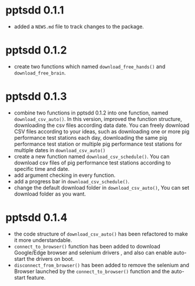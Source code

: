 # pptsdd 0.1.1

* added a `NEWS.md` file to track changes to the package.

# pptsdd 0.1.2

* create two functions which named `download_free_hands()` and `download_free_brain`.

# pptsdd 0.1.3

* combine two functions in pptsdd 0.1.2 into one function, named `download_csv_auto()`. In this version, improved the function structure, downloading the csv files according data date. You can freely download CSV files according to your ideas, such as downloading one or more pig performance test stations each day, downloading the same pig performance test station or multiple pig performance test stations for multiple dates in `download_csv_auto()`
* create a new function named `download_csv_schedule()`. You can download csv files of pig performance test stations according to specific time and date.
* add argument checking in every function.
* add a progress bar in `download_csv_schedule()`.
* change the default download folder in `download_csv_auto()`, You can set download folder as you want.

# pptsdd 0.1.4

* the code structure of `download_csv_auto()` has been refactored to make it more understandable. 
* `connect_to_browser()` function has been added to download Google/Edge browser and selenium drivers , and also can enable auto-start the drivers on boot.
* `disconnect_from_browser()` has been added to remove the selenium and Browser launched by the `connect_to_browser()` function and the auto-start feature.
